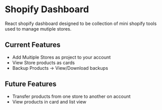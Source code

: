 # Shopify Dashboard
React shopify dashboard designed to be collection of mini shopify tools used to manage mutiple stores.


## Current Features
- Add Muitiple Stores as project to your account
- View Store products as cards
- Backup Products -> View/Download backups


## Future Features
- Transfer products from one store to another on account
- View products in card and list view
